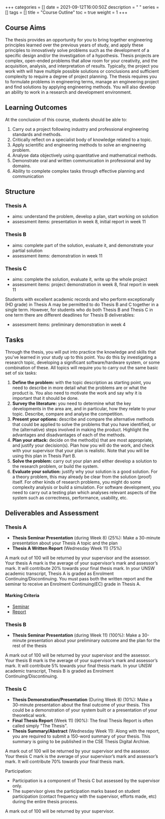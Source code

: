 +++
categories = []
date = 2021-09-12T16:00:50Z
description = " "
series = []
tags = []
title = "Course Outline"
toc = true
weight = 1
+++
## Course Aims

The thesis provides an opportunity for you to bring together engineering principles learned over the previous years of study, and apply these principles to innovatively solve problems such as the development of a specific design and/or the investigation of a hypothesis. Thesis projects are complex, open-ended problems that allow room for your creativity, and the acquisition, analysis, and interpretation of results. Typically, the project you work with will have multiple possible solutions or conclusions and sufficient complexity to require a degree of project planning. The thesis requires you to formulate problems in engineering terms, manage an engineering project and find solutions by applying engineering methods. You will also develop an ability to work in a research and development environment.

## Learning Outcomes

At the conclusion of this course, students should be able to:

1. Carry out a project following industry and professional engineering standards and methods.
2. Critically reflect on a specialist body of knowledge related to a topic.
3. Apply scientific and engineering methods to solve an engineering problem.
4. Analyse data objectively using quantitative and mathematical methods.
5. Demonstrate oral and written communication in professional and lay domains.
6. Ability to complete complex tasks through effective planning and communication

## Structure

### Thesis A

* aims: understand the problem, develop a plan, start working on solution
* assessment items: presentation in week 8, initial report in week 11

### Thesis B

* aims: complete part of the solution, evaluate it, and demonstrate your partial solution
* assessment items: demonstration in week 11

### Thesis C

* aims: complete the solution, evaluate it, write up the whole project
* assessment items: project demonstration in week 8, final report in week 11

Students with excellent academic records and who perform exceptionally (HD grade) in Thesis A may be permitted to do Thesis B and C together in a single term. However, for students who do both Thesis B and Thesis C in one term there are different deadlines for Thesis B deliverables:

* assessment items: preliminary demonstration in week 4

## Tasks

Through the thesis, you will put into practice the knowledge and skills that you've learned in your study up to this point. You do this by investigating a research topic, developing a significant software/hardware system, or some combination of these. All topics will require you to carry out the same basic set of six tasks:

1. **Define the problem:** with the topic description as starting point, you need to describe in more detail what the problems are or what the product is. You also need to motivate the work and say why it is important that it should be done.
2. **Survey the literature:** you need to determine what the key developments in the area are, and in particular, how they relate to your topic. Describe, compare and analyse the competition.
3. **Present your options:** describe and compare the alternative methods that could be applied to solve the problems that you have identified, or the (alternative) steps involved in making the product. Highlight the advantages and disadvantages of each of the methods.
4. **Plan your attack:** decide on the method(s) that are most appropriate, and justify your decision(s). Plan how you will do the work, and check with your supervisor that your plan is realistic. Note that you will be using this plan in Thesis Part B.
5. **Solve the problem:** carry out your plan and either develop a solution to the research problem, or build the system.
6. **Evaluate your solution:** justify why your solution is a good solution. For a theory problem, this may already be clear from the solution (proof) itself. For other kinds of research problems, you might do some complexity analysis or build a simulation. For software development, you need to carry out a testing plan which analyses relevant aspects of the system such as correctness, performance, usability, etc.

## Deliverables and Assessment

### Thesis A

* **Thesis Seminar Presentation** (during Week 8) (25%): Make a 30-minute presentation about your Thesis A topic and the plan
* **Thesis A Written Report** (Wednesday Week 11) (75%)

A mark out of 100 will be returned by your supervisor and the assessor. Your thesis A mark is the average of your supervisor’s mark and assessor’s mark. It will contribute 20% towards your final thesis mark. In your UNSW academic transcript, Thesis A is graded as Enrolment Continuing/Discontinuing. You must pass both the written report and the seminar to receive an Enrolment Continuing(EC) grade in Thesis A.

#### Marking Criteria

* [Seminar](/uploads/20210912-thesisaseminarmarkingcriteria.pdf)
* [Report](/uploads/20210912-thesisareportmarkingscheme.pdf)

### Thesis B

* **Thesis Seminar Presentation** (during Week 11) (100%): Make a 30-minute presentation about your preliminary outcome and the plan for the rest of the thesis

A mark out of 100 will be returned by your supervisor and the assessor. Your thesis B mark is the average of your supervisor’s mark and assessor’s mark. It will contribute 5% towards your final thesis mark. In your UNSW academic transcript, Thesis B is graded as Enrolment Continuing/Discontinuing.

### Thesis C

* **Thesis Demonstration/Presentation** (During Week 8) (10%): Make a 30-minute presentation about the final outcome of your thesis. This could be a demonstration of your system built or a presentation of your theoretical work.
* **Final Thesis Report** (Week 11) (90%): The final Thesis Report is often called simply "The Thesis".
* **Thesis Summary/Abstract** (Wednesday Week 11): Along with the report, you are required to submit a 150-word summary of your thesis. This summary is going to be published in the CSE Thesis Digital Archive.

A mark out of 100 will be returned by your supervisor and the assessor. Your thesis C mark is the average of your supervisor’s mark and assessor’s mark. It will contribute 70% towards your final thesis mark.

Participation:

* Participation is a component of Thesis C but assessed by the supervisor only.
* The supervisor gives the participation marks based on student participation (contact frequency with the supervisor, efforts made, etc) during the entire thesis process.

A mark out of 100 will be returned by your supervisor.